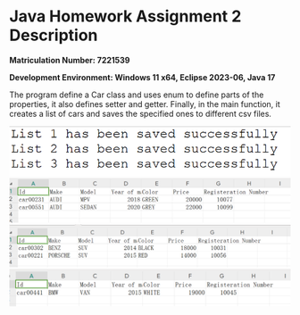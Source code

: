 # Java Homework Assignment 2 Description
**Matriculation Number: 7221539**

**Development Environment: Windows 11 x64, Eclipse 2023-06, Java 17**

The program define a Car class and uses enum to define parts of the properties, it also defines setter and getter. Finally, in the main function, it creates a list of cars and saves the specified ones to different csv files.

![console](./assets/console.png)
![list1](./assets/list1.png)
![list2](./assets/list2.png)
![list3](./assets/list3.png)
